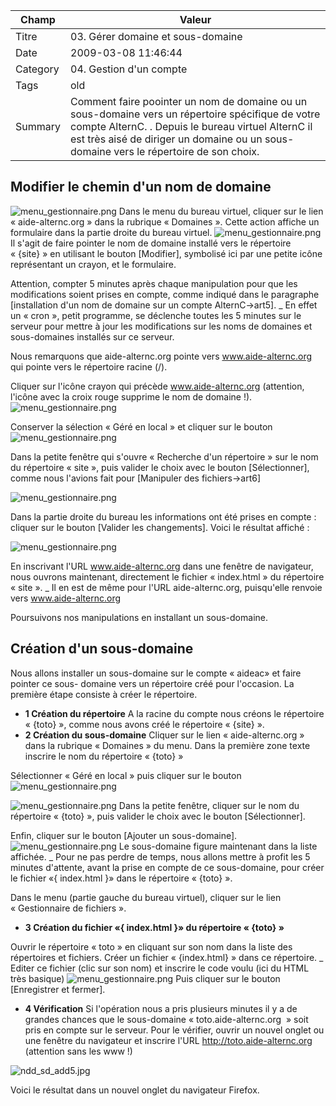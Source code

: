  Champ | Valeur
 ------- | ------------------------------ 
 Titre | 03. Gérer domaine et sous-domaine 
Date | 2009-03-08 11:46:44
Category | 04. Gestion d'un compte
Tags | old
Summary | Comment faire poointer un nom de domaine ou un sous-domaine vers un répertoire spécifique de votre compte AlternC. . Depuis le bureau virtuel AlternC il est très aisé de diriger un domaine ou un sous-domaine vers le répertoire de son choix.

## Modifier le chemin d'un nom de domaine

<img src="/img/menu_gestionnaire.png" title="to complete" alt="menu_gestionnaire.png" />
Dans le menu du bureau virtuel, cliquer sur le lien « aide-alternc.org » dans la rubrique « Domaines ». Cette action affiche un formulaire dans la partie droite du bureau virtuel.

<img src="/img/menu_gestionnaire.png" title="to complete" alt="menu_gestionnaire.png" />
Il s'agit de faire pointer le nom de domaine installé vers le répertoire « {site} » en utilisant le bouton [Modifier], symbolisé ici par une petite icône représentant un crayon, et le formulaire.

Attention, compter 5 minutes après chaque manipulation pour que les modifications soient prises en compte, comme indiqué dans le paragraphe [installation d'un nom de domaine sur un compte AlternC->art5].
_ En effet un « cron », petit programme, se déclenche toutes les 5 minutes sur le serveur pour mettre à jour les modifications sur les noms de domaines et sous-domaines installés sur ce serveur.

Nous remarquons que aide-alternc.org pointe vers www.aide-alternc.org qui pointe vers le répertoire racine (/).

Cliquer sur l'icône crayon qui précède www.aide-alternc.org (attention, l'icône avec la croix rouge supprime le nom de domaine !).
<img src="/img/menu_gestionnaire.png" title="to complete" alt="menu_gestionnaire.png" />

Conserver la sélection  « Géré en local » et cliquer sur le bouton  <img src="/img/menu_gestionnaire.png" title="to complete" alt="menu_gestionnaire.png" />

Dans la petite fenêtre qui s'ouvre « Recherche d'un répertoire » sur le nom du répertoire « site », puis valider le choix avec le bouton [Sélectionner], comme nous l'avions fait pour  [Manipuler des fichiers->art6]

<img src="/img/menu_gestionnaire.png" title="to complete" alt="menu_gestionnaire.png" />

Dans la partie droite du bureau les informations ont été prises en compte : cliquer sur le bouton [Valider les changements]. Voici le résultat affiché :

<img src="/img/menu_gestionnaire.png" title="to complete" alt="menu_gestionnaire.png" />

En inscrivant l'URL www.aide-alternc.org dans une fenêtre de navigateur, nous ouvrons maintenant, directement le fichier « index.html » du répertoire « site ».
_ Il en est de même pour l'URL  aide-alternc.org, puisqu'elle renvoie vers   www.aide-alternc.org

Poursuivons nos manipulations en installant un sous-domaine.

## Création d'un sous-domaine

Nous allons installer un sous-domaine sur le compte « aideac» et faire pointer ce sous- domaine vers un répertoire créé pour l'occasion.
La première étape consiste à créer le répertoire.

  -  **1 Création du répertoire** 
A la racine du compte nous créons le répertoire « {toto} », comme nous avons créé le répertoire « {site} ».
  -  **2 Création du sous-domaine**
Cliquer sur le lien « aide-alternc.org » dans la rubrique « Domaines » du menu.
Dans la première zone texte inscrire le nom du répertoire « {toto} »

Sélectionner « Géré en local » puis cliquer sur le bouton <img src="/img/menu_gestionnaire.png" title="to complete" alt="menu_gestionnaire.png" />

<img src="/img/menu_gestionnaire.png" title="to complete" alt="menu_gestionnaire.png" />
Dans la petite fenêtre, cliquer sur le nom du répertoire « {toto} », puis valider le choix avec le bouton [Sélectionner].

Enfin, cliquer sur le bouton [Ajouter un sous-domaine].
<img src="/img/menu_gestionnaire.png" title="to complete" alt="menu_gestionnaire.png" />
Le sous-domaine figure maintenant dans la liste affichée.
_ Pour ne pas perdre de temps, nous allons mettre à profit les 5 minutes d'attente, avant la prise en compte de ce sous-domaine, pour créer le fichier «{ index.html }» dans le répertoire « {toto} ».

Dans le menu (partie gauche du bureau virtuel), cliquer sur le lien « Gestionnaire de fichiers ».

  -  **3 Création du fichier «{ index.html }» du répertoire « {toto} »**

Ouvrir le répertoire « toto » en cliquant sur son nom dans la liste des répertoires et fichiers.
Créer un fichier « {index.html} » dans ce répertoire.
_ Editer ce fichier (clic sur son nom) et inscrire le code voulu (ici du HTML très basique)
<img src="/img/menu_gestionnaire.png" title="to complete" alt="menu_gestionnaire.png" />
Puis cliquer sur le bouton [Enregistrer et fermer].

  -  **4 Vérification**
Si l'opération nous a pris plusieurs minutes il y a de grandes chances que le sous-domaine « toto.aide-alternc.org  » soit pris en compte sur le serveur.
Pour le vérifier, ouvrir un nouvel onglet ou une fenêtre du navigateur et inscrire l'URL http://toto.aide-alternc.org (attention sans les www !)

<img src="/img/ndd_sd_add5.jpg" title="to complete" alt="ndd_sd_add5.jpg" />

Voici le résultat dans un nouvel onglet du navigateur Firefox.

 

